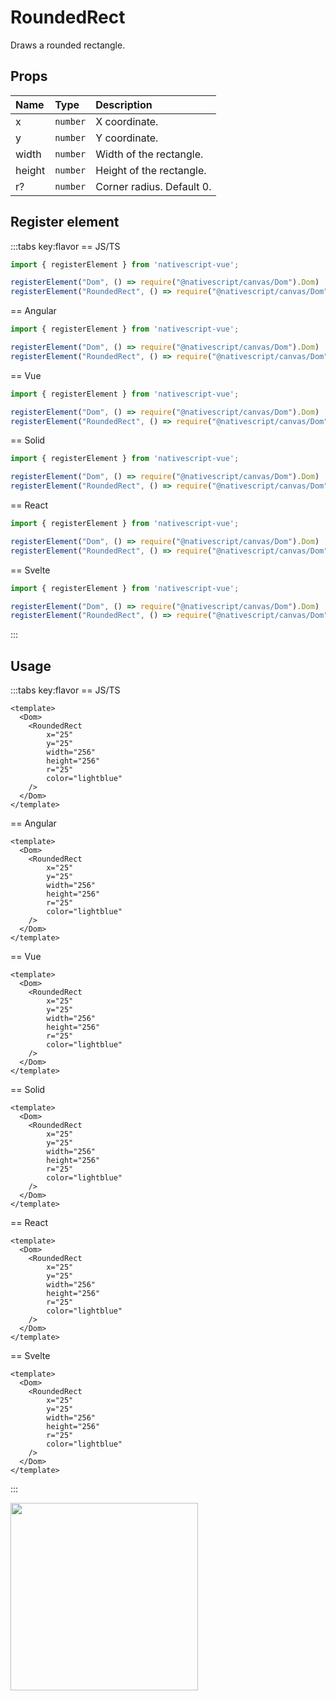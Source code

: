 # RoundedRect

Draws a rounded rectangle.


## Props

| Name   | Type     | Description               |
| :----- | :------- | :------------------------ |
| x      | `number` | X coordinate.             |
| y      | `number` | Y coordinate.             |
| width  | `number` | Width of the rectangle.   |
| height | `number` | Height of the rectangle.  |
| r?     | `number` | Corner radius. Default 0. |


## Register element
:::tabs key:flavor
== JS/TS

```ts
import { registerElement } from 'nativescript-vue';

registerElement("Dom", () => require("@nativescript/canvas/Dom").Dom)
registerElement("RoundedRect", () => require("@nativescript/canvas/Dom").RoundedRect)
```

== Angular

```ts
import { registerElement } from 'nativescript-vue';

registerElement("Dom", () => require("@nativescript/canvas/Dom").Dom)
registerElement("RoundedRect", () => require("@nativescript/canvas/Dom").RoundedRect)
```

== Vue

```ts
import { registerElement } from 'nativescript-vue';

registerElement("Dom", () => require("@nativescript/canvas/Dom").Dom)
registerElement("RoundedRect", () => require("@nativescript/canvas/Dom").RoundedRect)
```

== Solid

```ts
import { registerElement } from 'nativescript-vue';

registerElement("Dom", () => require("@nativescript/canvas/Dom").Dom)
registerElement("RoundedRect", () => require("@nativescript/canvas/Dom").RoundedRect)
```

== React

```ts
import { registerElement } from 'nativescript-vue';

registerElement("Dom", () => require("@nativescript/canvas/Dom").Dom)
registerElement("RoundedRect", () => require("@nativescript/canvas/Dom").RoundedRect)
```

== Svelte

```ts
import { registerElement } from 'nativescript-vue';

registerElement("Dom", () => require("@nativescript/canvas/Dom").Dom)
registerElement("RoundedRect", () => require("@nativescript/canvas/Dom").RoundedRect)
```

:::

## Usage

:::tabs key:flavor
== JS/TS

```vue
<template>
  <Dom>
    <RoundedRect 
        x="25" 
        y="25"
        width="256" 
        height="256" 
        r="25" 
        color="lightblue" 
    />  
  </Dom>
</template>
```

== Angular

```vue
<template>
  <Dom>
    <RoundedRect 
        x="25" 
        y="25"
        width="256" 
        height="256" 
        r="25" 
        color="lightblue" 
    />  
  </Dom>
</template>
```

== Vue

```vue
<template>
  <Dom>
    <RoundedRect 
        x="25" 
        y="25"
        width="256" 
        height="256" 
        r="25" 
        color="lightblue" 
    />  
  </Dom>
</template>
```

== Solid

```vue
<template>
  <Dom>
    <RoundedRect 
        x="25" 
        y="25"
        width="256" 
        height="256" 
        r="25" 
        color="lightblue" 
    />  
  </Dom>
</template>
```

== React

```vue
<template>
  <Dom>
    <RoundedRect 
        x="25" 
        y="25"
        width="256" 
        height="256" 
        r="25" 
        color="lightblue" 
    />  
  </Dom>
</template>
```

== Svelte

```vue
<template>
  <Dom>
    <RoundedRect 
        x="25" 
        y="25"
        width="256" 
        height="256" 
        r="25" 
        color="lightblue" 
    />
  </Dom>
</template>
```

:::

<img height="300px" width="300px" style="margin-bottom: 12px;" src="/img/rounded_rect.webp"/>
